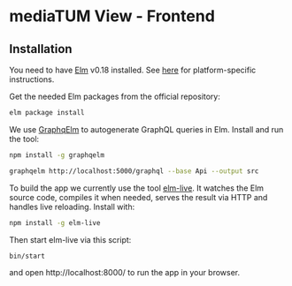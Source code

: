 
# mediaTUM View - Frontend

## Installation

You need to have [Elm](http://elm-lang.org/) v0.18 installed. See [here](https://guide.elm-lang.org/install.html) for platform-specific instructions.

Get the needed Elm packages from the official repository:

```sh
elm package install
```

We use [GraphqElm](https://github.com/dillonkearns/graphqelm) to autogenerate GraphQL queries in Elm. Install and run the tool:

```sh
npm install -g graphqelm

graphqelm http://localhost:5000/graphql --base Api --output src
```

To build the app we currently use the tool [elm-live](https://github.com/tomekwi/elm-live). It watches the Elm source code, compiles it when needed, serves the result via HTTP and handles live reloading. Install with:

```sh
npm install -g elm-live
```

Then start elm-live via this script:

```sh
bin/start
```

and open http://localhost:8000/ to run the app in your browser.
